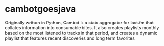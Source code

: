 # cambotgoesjava
Originally written in Python, Cambot is a stats aggregator for last.fm that collates information into consumable bites. It also creates playlists monthly based on the most listened to tracks in that period, and creates a dynamic playlist that features recent discoveries and long term favorites
